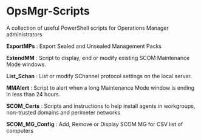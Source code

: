 # OpsMgr-Scripts
A collection of useful PowerShell scripts for Operations Manager administrators

**ExportMPs** : Export Sealed and Unsealed Management Packs

**ExtendMM** : Script to display, end or modify existing SCOM Maintenance Mode windows.  

**List_Schan** : List or modify SChannel protocol settings on the local server.

**MMAlert** : Script to alert when a long Maintenance Mode window is ending in less than 24 hours.

**SCOM_Certs** : Scripts and instructions to help install agents in workgroups, non-trusted domains and perimeter networks

**SCOM_MG_Config** : Add, Remove or Display SCOM MG for CSV list of computers

